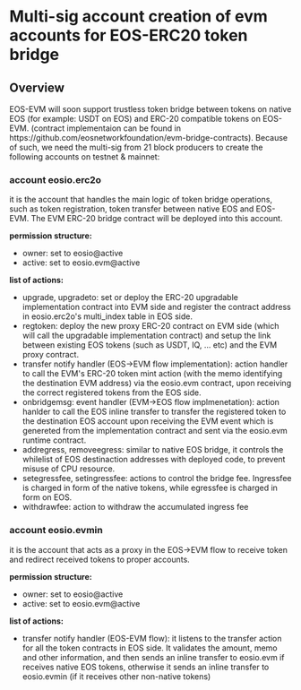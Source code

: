 <h1>Multi-sig account creation of evm accounts for EOS-ERC20 token bridge </h1>

<h2>Overview</h2>
EOS-EVM will soon support trustless token bridge between tokens on native EOS (for example: USDT on EOS) and ERC-20 compatible tokens on EOS-EVM. (contract implementaion can be found in https://github.com/eosnetworkfoundation/evm-bridge-contracts). Because of such, we need the multi-sig from 21 block producers to create the following accounts on testnet & mainnet:

<h3>account <b>eosio.erc2o</b></h3>

  it is the account that handles the main logic of token bridge operations, such as token registration, token transfer between native EOS and EOS-EVM. The EVM ERC-20 bridge contract will be deployed into this account.

<b>permission structure:</b>
  - owner: set to eosio@active
  - active: set to eosio.evm@active

<b>list of actions:</b>
  - upgrade, upgradeto: set or deploy the ERC-20 upgradable implementation contract into EVM side and register the contract address in eosio.erc2o's multi_index table in EOS side.
  - regtoken: deploy the new proxy ERC-20 contract on EVM side (which will call the upgradable implementation contract) and setup the link between existing EOS tokens (such as USDT, IQ, ... etc) and the EVM proxy contract.
  - transfer notify handler (EOS->EVM flow implementation): action handler to call the EVM's ERC-20 token mint action (with the memo identifying the destination EVM address) via the eosio.evm contract, upon receiving the correct registered tokens from the EOS side.
  - onbridgemsg: event handler (EVM->EOS flow implmenetation): action hanlder to call the EOS inline transfer to transfer the registered token to the destination EOS account upon receiving the EVM event which is genereted from the implementation contract and sent via the eosio.evm runtime contract.
  - addregress, removeegress: similar to native EOS bridge, it controls the whilelist of EOS destinaction addresses with deployed code, to prevent misuse of CPU resource.
  - setegressfee, setingressfee: actions to control the bridge fee. Ingressfee is charged in form of the native tokens, while egressfee is charged in form on EOS.
  - withdrawfee: action to withdraw the accumulated ingress fee

<h3>account <b>eosio.evmin</b></h3>

  it is the account that acts as a proxy in the EOS->EVM flow to receive token and redirect received tokens to proper accounts.

<b>permission structure:</b>
  - owner: set to eosio@active
  - active: set to eosio.evm@active

<b>list of actions:</b>
  - transfer notify handler (EOS-EVM flow): it listens to the transfer action for all the token contracts in EOS side. It validates the amount, memo and other information, and then sends an inline transfer to eosio.evm if receives native EOS tokens, otherwise it sends an inline transfer to eosio.evmin (if it receives other non-native tokens)
 
